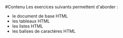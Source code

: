 #Contenu
Les exercices suivants permettent d'aborder :
- le document de base HTML
- les tableaux HTML
- les listes HTML
- les balises de caractères HTML
